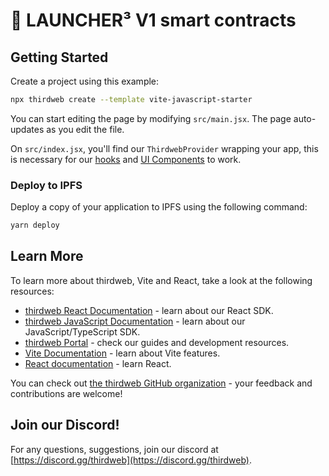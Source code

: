 # 🚀 LAUNCHER³ V1 smart contracts
## Getting Started

Create a project using this example:

```bash
npx thirdweb create --template vite-javascript-starter
```

You can start editing the page by modifying `src/main.jsx`. The page auto-updates as you edit the file.

On `src/index.jsx`, you'll find our `ThirdwebProvider` wrapping your app,
this is necessary for our [hooks](https://portal.thirdweb.com/react) and
[UI Components](https://portal.thirdweb.com/ui-components) to work.

### Deploy to IPFS

Deploy a copy of your application to IPFS using the following command:

```bash
yarn deploy
```

## Learn More

To learn more about thirdweb, Vite and React, take a look at the following resources:

- [thirdweb React Documentation](https://docs.thirdweb.com/react) - learn about our React SDK.
- [thirdweb JavaScript Documentation](https://docs.thirdweb.com/react) - learn about our JavaScript/TypeScript SDK.
- [thirdweb Portal](https://docs.thirdweb.com/react) - check our guides and development resources.
- [Vite Documentation](https://vitejs.dev/guide/) - learn about Vite features.
- [React documentation](https://reactjs.org/) - learn React.

You can check out [the thirdweb GitHub organization](https://github.com/thirdweb-dev) - your feedback and contributions are welcome!

## Join our Discord!

For any questions, suggestions, join our discord at [https://discord.gg/thirdweb](https://discord.gg/thirdweb).
